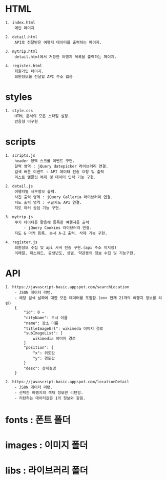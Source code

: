 # HTML

    1. index.html
        메인 페이지

    2. detail.html
        API로 전달받은 여행지 데이터를 출력하는 페이지.

    3. mytrip.html
        detail.html에서 저장한 여행지 목록을 출력하는 페이지.

    4. register.html
        회원가입 페이지.
        회원정보를 전달할 API 주소 없음

# styles

    1. style.css
        HTML 문서의 모든 스타일 설정.
        반응형 미구현

# scripts

    1. scripts.js
        header 영역 스크롤 이벤트 구현.
        달력 영역 : jQuery datepicker 라이브러리 연결.
        검색 버튼 이벤트 : API 데이터 전송 요청 및 출력
        리스트 템플릿 복제 및 데이터 입력 기능 구현.

    2. detail.js
        여행지별 세부정보 출력.
        사진 출력 영역 : jQuery Galleria 라이브러리 연결.
        지도 출력 영역 : 구글지도 API 연결.
        지도 마커 삽입 기능 구현.

    3. mytrip.js
        쿠키 데이터를 활용해 등록한 여행지를 출력
            - jQuery Cookies 라이브러리 연결.
        지도 & 마커 등록, 순서 A-Z 출력. 삭제 기능 구현.

    4. register.js
        회원정보 수집 및 api 서버 전송 구현.(api 주소 미지정)
        이메일, 패스워드, 출생년도, 성별, 약관동의 정보 수집 및 기능구현.

# API

    1. https://javascript-basic.appspot.com/searchLocation
        - JSON 데이터 리턴.
        - 해당 검색 날짜에 대한 모든 데이터를 포함함.(ex> 현재 21개의 여행지 정보를 리턴)
        {
            "id": 0 ~
            "cityName": 도시 이름
            "name": 장소 이름
            "titleImageUrl": wikimeda 이미지 경로
            "subImageList": [
                wikimedia 이미지 경로
            ]
            "position": {
                "x": 위도값
                "y": 경도값
            }
            "desc": 상세설명
        }

    2. https://javascript-basic.appspot.com/locationDetail
        - JSON 데이터 리턴.
        - 선택한 여행지의 객체 정보만 리턴함.
        - 리턴하는 데이터값은 1의 정보와 같음.

# fonts : 폰트 폴더

# images : 이미지 폴더

# libs : 라이브러리 폴더
